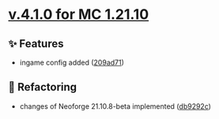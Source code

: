 # [v.4.1.0 for MC 1.21.10](https://github.com/XxRexRaptorxX/Nexus/compare/v.4.1.0-dev1...v.4.1.0-dev2)

## ✨ Features

- ingame config added ([209ad71](https://github.com/XxRexRaptorxX/Nexus/commit/209ad715cd0c21129de9a2bdd8784b7219f4bf59))

## 🔨 Refactoring

- changes of Neoforge 21.10.8-beta implemented ([db9292c](https://github.com/XxRexRaptorxX/Nexus/commit/db9292cb020c09dbf281e72cecac251f47a87d06))

